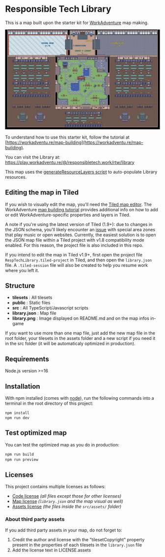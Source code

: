 # Responsible Tech Library

This is a map built upon the starter kit for [WorkAdventure](https://workadventu.re) map making.

![Library map](./library.png)

To understand how to use this starter kit, follow the tutorial at [https://workadventu.re/map-building](https://workadventu.re/map-building).

You can visit the Library at: https://play.workadventu.re/@/responsibletech.work/rtw/library

This map uses the [generateResourceLayers script](https://github.com/ResponsibleTechWork/generateResourceLayers) to auto-populate Library resources.

## Editing the map in Tiled

If you wish to visually edit the map, you'll need the [Tiled map editor](https://www.mapeditor.org/). The WorkAdventure [map building tutorial](https://workadventu.re/map-building/) provides additional info on how to add or edit WorkAdventure-specific properties and layers in Tiled.

A note if you're using the latest version of Tiled (1.9+): due to changes in the JSON schema, you'll likely encounter an [issue](https://github.com/thecodingmachine/workadventure-map-starter-kit/issues/39) with special area zones that play music or open websites. Currently, the easiest solution is to open the JSON map file within a Tiled project with v1.8 compatibility mode enabled. For this reason, the project file is also included in this repo. 

If you intend to edit the map in Tiled v1.9+, first open the project file `RespTechLibrary.tiled-project` in Tiled, and then open the `library.json` file. A `.tiled-session` file will also be created to help you resume work where you left it.

## Structure

* **tilesets** : All tilesets
* **public** : Static files
* **src** : All TypeScript/Javascript scripts
* **library.json** : Map file
* **library.png** : Image displayed on README.md and on the map infos in-game

If you want to use more than one map file, just add the new map file in the root folder, your tilesets in the assets folder and a new script if you need it in the src folder (it will be automaticaly optimized in production).

## Requirements

Node.js version >=16

## Installation

With npm installed (comes with [node](https://nodejs.org/en/)), run the following commands into a terminal in the root directory of this project:

```shell
npm install
npm run dev
```

## Test optimized map
You can test the optimized map as you do in production:
```sh
npm run build
npm run preview
```

## Licenses

This project contains multiple licenses as follows:

* [Code license](./LICENSE.code) *(all files except those for other licenses)*
* [Map license](./LICENSE.map) *(`library.json` and the map visual as well)*
* [Assets license](./LICENSE.assets) *(the files inside the `src/assets/` folder)*

### About third party assets

If you add third party assets in your map, do not forget to:
1. Credit the author and license with the "tilesetCopyright" property present in the properties of each tilesets in the `library.json` file
2. Add the license text in LICENSE.assets
